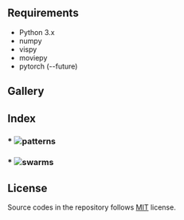 ## Requirements

* Python 3.x
* numpy
* vispy
* moviepy
* pytorch (--future)

## Gallery

## Index

### * ![patterns](/patterns)
### * ![swarms](/swarm)


## License

Source codes in the repository follows [MIT](http://www.opensource.org/licenses/MIT) license.
